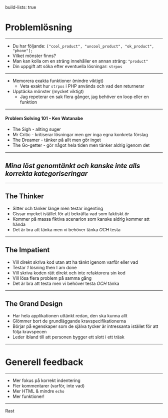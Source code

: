 build-lists: true

# Problemlösning
---

* Du har följande: `["cool_product", "uncool_product", "ok_product", "phone"];`
* Vilket mönster finns?
* Man kan kolla om en sträng innehåller en annan sträng: `"product"`
* Din uppgift att söka efter eventuella lösningar: `strpos`

---

* Memorera exakta funktioner (mindre viktigt)
  - Veta exakt hur `strpos` i PHP används och vad den returnerar
* Upptäcka mönster (mycket viktigt)
  - Jag repeterar en sak flera gånger, jag behöver en loop eller en funktion

---

#### Problem Solving 101 - Ken Watanabe

* The Sigh - allting suger
* Mr Critic - kritiserar lösningar men ger inga egna konkreta förslag
* The Dreamer - tänker på allt men gör inget
* The Go-getter - gör något hela tiden men tänker aldrig igenom det

---

## *Mina löst genomtänkt och kanske inte alls korrekta kategoriseringar*

---

## The Thinker

* Sitter och tänker länge men testar ingenting
* Gissar mycket istället för att bekräfta vad som faktiskt _är_
* Kommer på massa fiktiva scenarion som kanske aldrig kommer att hända
* Det är bra att tänka men vi behöver tänka _OCH_ testa

---

## The Impatient

* Vill direkt skriva kod utan att ha tänkt igenom varför eller vad
* Testar _1_ lösning then I am done
* Vill skriva koden rätt direkt och inte refaktorera sin kod
* Vill lösa flera problem på samma gång
* Det är bra att testa men vi behöver testa _OCH_ tänka

---

## The Grand Design

* Har hela applikationen uttänkt redan, den ska kunna allt
* Glömmer bort de grundläggande kravspecifikationerna
* Börjar på egenskaper som de själva tycker är intressanta istället för att följa kravspecen
* Leder ibland till att personen bygger ett slott i ett träsk

---

# Generell feedback

---

* Mer fokus på korrekt indentering
* Fler kommentarer (varför, inte vad)
* Mer HTML & mindre `echo`
* Mer funktioner!

---

Rast